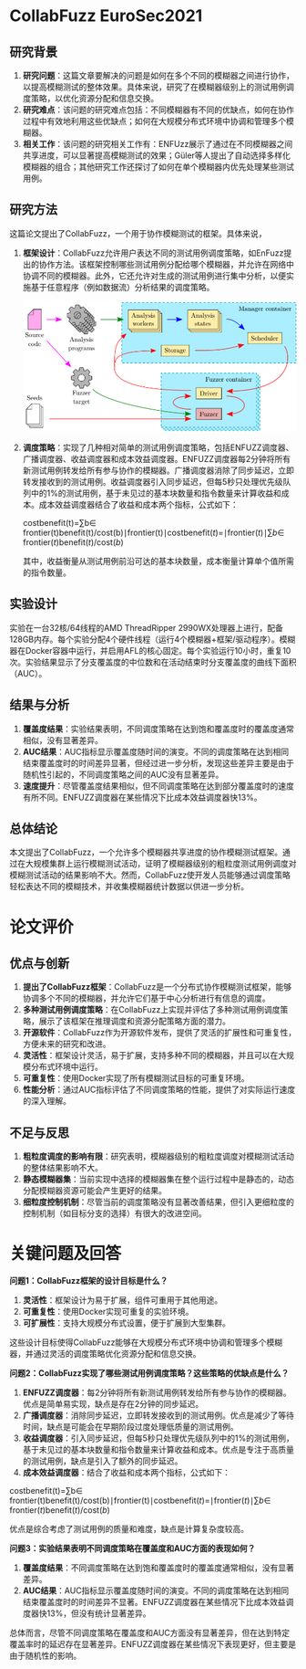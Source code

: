 # CollabFuzz EuroSec2021

## 研究背景

1. **研究问题**：这篇文章要解决的问题是如何在多个不同的模糊器之间进行协作，以提高模糊测试的整体效果。具体来说，研究了在模糊器级别上的测试用例调度策略，以优化资源分配和信息交换。
2. **研究难点**：该问题的研究难点包括：不同模糊器有不同的优缺点，如何在协作过程中有效地利用这些优缺点；如何在大规模分布式环境中协调和管理多个模糊器。
3. **相关工作**：该问题的研究相关工作有：ENFUzz展示了通过在不同模糊器之间共享进度，可以显著提高模糊测试的效果；Güler等人提出了自动选择多样化模糊器的组合；其他研究工作还探讨了如何在单个模糊器内优先处理某些测试用例。

## 研究方法

这篇论文提出了CollabFuzz，一个用于协作模糊测试的框架。具体来说，

1. **框架设计**：CollabFuzz允许用户表达不同的测试用例调度策略，如EnFuzz提出的协作方法。该框架控制哪些测试用例分配给哪个模糊器，并允许在网络中协调不同的模糊器。此外，它还允许对生成的测试用例进行集中分析，以便实施基于任意程序（例如数据流）分析结果的调度策略。

   ![img](EuroSec2021_CollabFuzz.assets/1d34d2abc11dba4b172debee920c5d5c-image.png)

   

2. **调度策略**：实现了几种相对简单的测试用例调度策略，包括ENFUZZ调度器、广播调度器、收益调度器和成本效益调度器。ENFUZZ调度器每2分钟将所有新测试用例转发给所有参与协作的模糊器。广播调度器消除了同步延迟，立即转发接收到的测试用例。收益调度器引入同步延迟，但每5秒只处理优先级队列中的1%的测试用例，基于未见过的基本块数量和指令数量来计算收益和成本。成本效益调度器结合了收益和成本两个指标，公式如下：

   cost⁡benefit(t)=∑b∈ frontier(t)benefit⁡(t)/cost⁡(b)∣frontier⁡(t)∣costbenefit(*t*)=∣frontier(*t*)∣∑*b*∈ frontier(*t*)benefit(*t*)/cost(*b*)

   其中，收益衡量从测试用例前沿可达的基本块数量，成本衡量计算单个值所需的指令数量。

## 实验设计

实验在一台32核/64线程的AMD ThreadRipper 2990WX处理器上进行，配备128GB内存。每个实验分配4个硬件线程（运行4个模糊器+框架/驱动程序）。模糊器在Docker容器中运行，并启用AFL的核心固定。每个实验运行10小时，重复10次。实验结果显示了分支覆盖度的中位数和在活动结束时分支覆盖度的曲线下面积（AUC）。

## 结果与分析

1. **覆盖度结果**：实验结果表明，不同调度策略在达到饱和覆盖度时的覆盖度通常相似，没有显著差异。
2. **AUC结果**：AUC指标显示覆盖度随时间的演变。不同的调度策略在达到相同结束覆盖度时的时间差异显著，但经过进一步分析，发现这些差异主要是由于随机性引起的，不同调度策略之间的AUC没有显著差异。
3. **速度提升**：尽管覆盖度结果相似，但不同调度策略在达到部分覆盖度时的速度有所不同。ENFUZZ调度器在某些情况下比成本效益调度器快13%。

## 总体结论

本文提出了CollabFuzz，一个允许多个模糊器共享进度的协作模糊测试框架。通过在大规模集群上运行模糊测试活动，证明了模糊器级别的粗粒度测试用例调度对模糊测试活动的结果影响不大。然而，CollabFuzz使开发人员能够通过调度策略轻松表达不同的模糊技术，并收集模糊器统计数据以供进一步分析。

# 论文评价

## 优点与创新

1. **提出了CollabFuzz框架**：CollabFuzz是一个分布式协作模糊测试框架，能够协调多个不同的模糊器，并允许它们基于中心分析进行有信息的调度。
2. **多种测试用例调度策略**：在CollabFuzz上实现并评估了多种测试用例调度策略，展示了该框架在推理调度和资源分配策略方面的潜力。
3. **开源软件**：CollabFuzz作为开源软件发布，提供了灵活的扩展性和可重复性，方便未来的研究和改进。
4. **灵活性**：框架设计灵活，易于扩展，支持多种不同的模糊器，并且可以在大规模分布式环境中运行。
5. **可重复性**：使用Docker实现了所有模糊测试目标的可重复环境。
6. **性能分析**：通过AUC指标评估了不同调度策略的性能，提供了对实际运行速度的深入理解。

## 不足与反思

1. **粗粒度调度的影响有限**：研究表明，模糊器级别的粗粒度调度对模糊测试活动的整体结果影响不大。
2. **静态模糊器集**：当前实现中选择的模糊器集在整个运行过程中是静态的，动态分配模糊器资源可能会产生更好的结果。
3. **细粒度控制机制**：尽管当前的调度策略没有显著改善结果，但引入更细粒度的控制机制（如目标分支的选择）有很大的改进空间。

# 关键问题及回答

**问题1：CollabFuzz框架的设计目标是什么？**

1. **灵活性**：框架设计为易于扩展，组件可重用于其他用途。
2. **可重复性**：使用Docker实现可重复的实验环境。
3. **可扩展性**：支持大规模分布式设置，便于扩展到大型集群。

这些设计目标使得CollabFuzz能够在大规模分布式环境中协调和管理多个模糊器，并通过灵活的调度策略优化资源分配和信息交换。

**问题2：CollabFuzz实现了哪些测试用例调度策略？这些策略的优缺点是什么？**

1. **ENFUZZ调度器**：每2分钟将所有新测试用例转发给所有参与协作的模糊器。优点是简单易实现，缺点是存在2分钟的同步延迟。
2. **广播调度器**：消除同步延迟，立即转发接收到的测试用例。优点是减少了等待时间，缺点是可能会在早期阶段过度处理低质量的测试用例。
3. **收益调度器**：引入同步延迟，但每5秒只处理优先级队列中的1%的测试用例，基于未见过的基本块数量和指令数量来计算收益和成本。优点是专注于高质量的测试用例，缺点是引入了额外的同步延迟。
4. **成本效益调度器**：结合了收益和成本两个指标，公式如下：

cost⁡benefit(t)=∑b∈ frontier(t)benefit⁡(t)/cost⁡(b)∣frontier⁡(t)∣costbenefit(*t*)=∣frontier(*t*)∣∑*b*∈ frontier(*t*)benefit(*t*)/cost(*b*)

优点是综合考虑了测试用例的质量和难度，缺点是计算复杂度较高。

**问题3：实验结果表明不同调度策略在覆盖度和AUC方面的表现如何？**

1. **覆盖度结果**：不同调度策略在达到饱和覆盖度时的覆盖度通常相似，没有显著差异。
2. **AUC结果**：AUC指标显示覆盖度随时间的演变。不同的调度策略在达到相同结束覆盖度时的时间差异不显著。ENFUZZ调度器在某些情况下比成本效益调度器快13%，但没有统计显著差异。

总体而言，尽管不同调度策略在覆盖度和AUC方面没有显著差异，但在达到特定覆盖率时的延迟存在显著差异。ENFUZZ调度器在某些情况下表现更好，但主要是由于随机性的影响。
